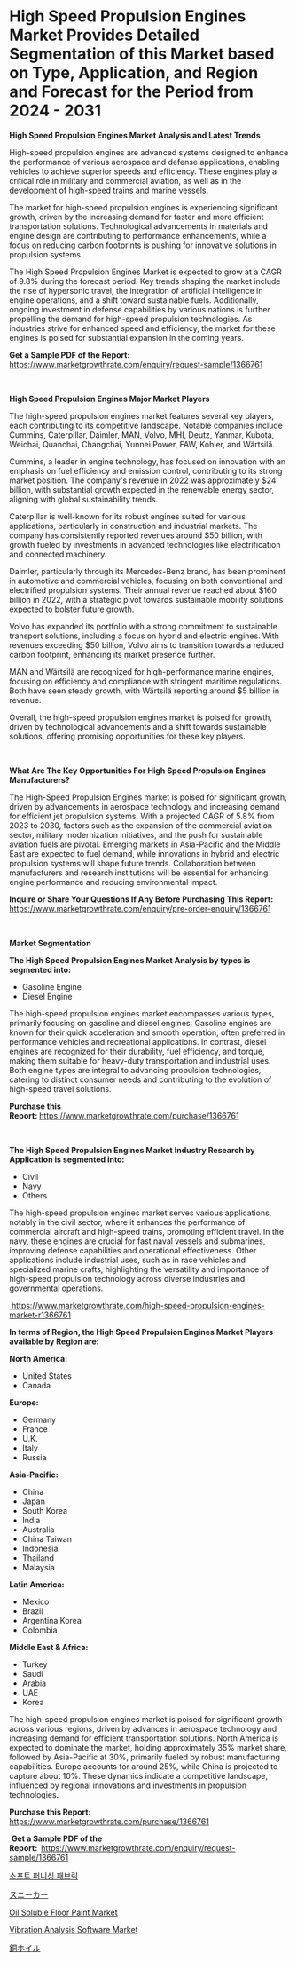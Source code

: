 <p><h1>High Speed Propulsion Engines Market Provides Detailed Segmentation of this Market based on Type, Application, and Region and Forecast for the Period from 2024 - 2031</h1></p><p><strong>High Speed Propulsion Engines Market Analysis and Latest Trends</strong></p>
<p><p>High-speed propulsion engines are advanced systems designed to enhance the performance of various aerospace and defense applications, enabling vehicles to achieve superior speeds and efficiency. These engines play a critical role in military and commercial aviation, as well as in the development of high-speed trains and marine vessels. </p><p>The market for high-speed propulsion engines is experiencing significant growth, driven by the increasing demand for faster and more efficient transportation solutions. Technological advancements in materials and engine design are contributing to performance enhancements, while a focus on reducing carbon footprints is pushing for innovative solutions in propulsion systems. </p><p>The High Speed Propulsion Engines Market is expected to grow at a CAGR of 9.8% during the forecast period. Key trends shaping the market include the rise of hypersonic travel, the integration of artificial intelligence in engine operations, and a shift toward sustainable fuels. Additionally, ongoing investment in defense capabilities by various nations is further propelling the demand for high-speed propulsion technologies. As industries strive for enhanced speed and efficiency, the market for these engines is poised for substantial expansion in the coming years.</p></p>
<p><strong>Get a Sample PDF of the Report:&nbsp;</strong> <a href="https://www.marketgrowthrate.com/enquiry/request-sample/1366761">https://www.marketgrowthrate.com/enquiry/request-sample/1366761</a></p>
<p>&nbsp;</p>
<p><strong>High Speed Propulsion Engines Major Market Players</strong></p>
<p><p>The high-speed propulsion engines market features several key players, each contributing to its competitive landscape. Notable companies include Cummins, Caterpillar, Daimler, MAN, Volvo, MHI, Deutz, Yanmar, Kubota, Weichai, Quanchai, Changchai, Yunnei Power, FAW, Kohler, and Wärtsilä. </p><p>Cummins, a leader in engine technology, has focused on innovation with an emphasis on fuel efficiency and emission control, contributing to its strong market position. The company's revenue in 2022 was approximately $24 billion, with substantial growth expected in the renewable energy sector, aligning with global sustainability trends.</p><p>Caterpillar is well-known for its robust engines suited for various applications, particularly in construction and industrial markets. The company has consistently reported revenues around $50 billion, with growth fueled by investments in advanced technologies like electrification and connected machinery.</p><p>Daimler, particularly through its Mercedes-Benz brand, has been prominent in automotive and commercial vehicles, focusing on both conventional and electrified propulsion systems. Their annual revenue reached about $160 billion in 2022, with a strategic pivot towards sustainable mobility solutions expected to bolster future growth.</p><p>Volvo has expanded its portfolio with a strong commitment to sustainable transport solutions, including a focus on hybrid and electric engines. With revenues exceeding $50 billion, Volvo aims to transition towards a reduced carbon footprint, enhancing its market presence further.</p><p>MAN and Wärtsilä are recognized for high-performance marine engines, focusing on efficiency and compliance with stringent maritime regulations. Both have seen steady growth, with Wärtsilä reporting around $5 billion in revenue.</p><p>Overall, the high-speed propulsion engines market is poised for growth, driven by technological advancements and a shift towards sustainable solutions, offering promising opportunities for these key players.</p></p>
<p>&nbsp;</p>
<p><strong>What Are The Key Opportunities For High Speed Propulsion Engines Manufacturers?</strong></p>
<p><p>The High-Speed Propulsion Engines market is poised for significant growth, driven by advancements in aerospace technology and increasing demand for efficient jet propulsion systems. With a projected CAGR of 5.8% from 2023 to 2030, factors such as the expansion of the commercial aviation sector, military modernization initiatives, and the push for sustainable aviation fuels are pivotal. Emerging markets in Asia-Pacific and the Middle East are expected to fuel demand, while innovations in hybrid and electric propulsion systems will shape future trends. Collaboration between manufacturers and research institutions will be essential for enhancing engine performance and reducing environmental impact.</p></p>
<p><strong>Inquire or Share Your Questions If Any Before Purchasing This Report:</strong> <a href="https://www.marketgrowthrate.com/enquiry/pre-order-enquiry/1366761">https://www.marketgrowthrate.com/enquiry/pre-order-enquiry/1366761</a></p>
<p>&nbsp;</p>
<p><strong>Market Segmentation</strong></p>
<p><strong>The High Speed Propulsion Engines Market Analysis by types is segmented into:</strong></p>
<p><ul><li>Gasoline Engine</li><li>Diesel Engine</li></ul></p>
<p><p>The high-speed propulsion engines market encompasses various types, primarily focusing on gasoline and diesel engines. Gasoline engines are known for their quick acceleration and smooth operation, often preferred in performance vehicles and recreational applications. In contrast, diesel engines are recognized for their durability, fuel efficiency, and torque, making them suitable for heavy-duty transportation and industrial uses. Both engine types are integral to advancing propulsion technologies, catering to distinct consumer needs and contributing to the evolution of high-speed travel solutions.</p></p>
<p><strong>Purchase this Report:&nbsp;</strong><a href="https://www.marketgrowthrate.com/purchase/1366761">https://www.marketgrowthrate.com/purchase/1366761</a></p>
<p>&nbsp;</p>
<p><strong>The High Speed Propulsion Engines Market Industry Research by Application is segmented into:</strong></p>
<p><ul><li>Civil</li><li>Navy</li><li>Others</li></ul></p>
<p><p>The high-speed propulsion engines market serves various applications, notably in the civil sector, where it enhances the performance of commercial aircraft and high-speed trains, promoting efficient travel. In the navy, these engines are crucial for fast naval vessels and submarines, improving defense capabilities and operational effectiveness. Other applications include industrial uses, such as in race vehicles and specialized marine crafts, highlighting the versatility and importance of high-speed propulsion technology across diverse industries and governmental operations.</p></p>
<p><a href="https://www.marketgrowthrate.com/high-speed-propulsion-engines-market-r1366761">&nbsp;https://www.marketgrowthrate.com/high-speed-propulsion-engines-market-r1366761</a></p>
<p><strong>In terms of Region, the High Speed Propulsion Engines Market Players available by Region are:</strong></p>
<p>
    <p> <strong> North America: </strong>
        <ul>
            <li>United States</li>
            <li>Canada</li>
        </ul>
        </p> 
    <p> <strong> Europe: </strong>
        <ul>
            <li>Germany</li>
            <li>France</li>
            <li>U.K.</li>
            <li>Italy</li>
            <li>Russia</li>
        </ul>
        </p> 
    <p> <strong> Asia-Pacific: </strong>
        <ul>
            <li>China</li>
            <li>Japan</li>
            <li>South Korea</li>
            <li>India</li>
            <li>Australia</li>
            <li>China Taiwan</li>
            <li>Indonesia</li>
            <li>Thailand</li>
            <li>Malaysia</li>
        </ul>
        </p> 
    <p> <strong> Latin America: </strong>
        <ul>
            <li>Mexico</li>
            <li>Brazil</li>
            <li>Argentina Korea</li>
            <li>Colombia</li>
        </ul>
        </p> 
    <p> <strong> Middle East & Africa: </strong>
        <ul>
            <li>Turkey</li>
            <li>Saudi</li>
            <li>Arabia</li>
            <li>UAE</li>
            <li>Korea</li>
        </ul>
    </p>
    </p>
<p><p>The high-speed propulsion engines market is poised for significant growth across various regions, driven by advances in aerospace technology and increasing demand for efficient transportation solutions. North America is expected to dominate the market, holding approximately 35% market share, followed by Asia-Pacific at 30%, primarily fueled by robust manufacturing capabilities. Europe accounts for around 25%, while China is projected to capture about 10%. These dynamics indicate a competitive landscape, influenced by regional innovations and investments in propulsion technologies.</p></p>
<p><strong>Purchase this Report: </strong><a href="https://www.marketgrowthrate.com/purchase/1366761">https://www.marketgrowthrate.com/purchase/1366761</a></p>
<p>&nbsp;<strong>Get a Sample PDF of the Report:&nbsp;&nbsp;</strong><a href="https://www.marketgrowthrate.com/enquiry/request-sample/1366761">https://www.marketgrowthrate.com/enquiry/request-sample/1366761</a></p>
<p><strong></strong></p>
<p><p><a href="https://medium.com/@cletaturner1964/%EA%B8%80%EB%A1%9C%EB%B2%8C-%EC%8B%9C%EC%9E%A5-%EB%8F%99%ED%96%A5-2024%EB%85%84%EB%B6%80%ED%84%B0-2031%EB%85%84%EA%B9%8C%EC%A7%80%EC%9D%98-%EC%86%8C%ED%94%84%ED%8A%B8-%EA%B0%80%EA%B5%AC%EC%9A%A9-%EC%84%AC%EC%9C%A0-%EC%8B%9C%EC%9E%A5-%EC%98%88%EC%B8%A1-%EB%B0%8F-%EC%84%B1%EC%9E%A5-%EB%B6%84%EC%84%9D-b393f6b60f96">소프트 퍼니싱 패브릭</a></p><p><a href="https://medium.com/@dylandaniels426/%E3%82%B9%E3%83%8B%E3%83%BC%E3%82%AB%E3%83%BC%E3%83%9E%E3%83%BC%E3%82%B1%E3%83%83%E3%83%88%E3%81%AE%E3%83%88%E3%83%AC%E3%83%B3%E3%83%89%E3%81%A8%E5%9C%B0%E5%9F%9F%E5%88%A5%E6%B4%9E%E5%AF%9F%E3%81%AF-2024%E5%B9%B4%E3%81%8B%E3%82%892031%E5%B9%B4%E3%81%BE%E3%81%A7%E3%81%AE%E6%9C%9F%E9%96%93%E3%81%AB%E3%82%8F%E3%81%9F%E3%81%A3%E3%81%A6%E4%BA%88%E6%B8%AC%E3%81%95%E3%82%8C%E3%81%A6%E3%81%84%E3%81%BE%E3%81%99-0e9914202eda?postPublishedType=repub">スニーカー</a></p><p><a href="https://issuu.com/reportprime-2/docs/oil-soluble-floor-paint-market-size_c08fd87ff4f521">Oil Soluble Floor Paint Market</a></p><p><a href="https://www.linkedin.com/pulse/vibration-analysis-software-market-share-growth-trends-uap3f?trackingId=cahyQQWvQhC7PPlv2EkzmA%3D%3D">Vibration Analysis Software Market</a></p><p><a href="https://medium.com/@dylandaniels426/%E9%8A%85%E7%AE%94%E5%B8%82%E5%A0%B4%E3%81%AE%E6%96%B0%E3%81%97%E3%81%84%E3%83%88%E3%83%AC%E3%83%B3%E3%83%89%E3%81%A82024%E5%B9%B4%E3%81%8B%E3%82%892031%E5%B9%B4%E3%81%BE%E3%81%A7%E3%81%AE%E5%B0%86%E6%9D%A5%E3%81%AE%E5%B1%95%E6%9C%9B-3178a8d3e5c9?postPublishedType=repub">銅ホイル</a></p></p>